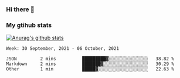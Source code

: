 ### Hi there 👋

### My gtihub stats

[![Anurag's github stats](https://github-readme-stats.vercel.app/api?username=gaozhidong)](https://github.com/gaozhidong/github-readme-stats)

<!--START_SECTION:waka-->
```text
Week: 30 September, 2021 - 06 October, 2021

JSON         2 mins          █████████▓░░░░░░░░░░░░░░░   38.82 % 
Markdown     2 mins          ███████▓░░░░░░░░░░░░░░░░░   30.29 % 
Other        1 min           █████▓░░░░░░░░░░░░░░░░░░░   22.63 % 
```
<!--END_SECTION:waka-->